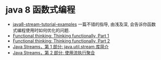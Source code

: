 # java 8 函数式编程
- [java8-stream-tutorial-examples](http://winterbe.com/posts/2014/07/31/java8-stream-tutorial-examples/) 一篇不错的指导, 由浅及深, 会告诉你函数式编程使用时如何优化的问题.
- [Functional thinking: Thinking functionally, Part 1](https://www.ibm.com/developerworks/library/j-ft1/)
- [Functional thinking: Thinking functionally, Part 2](https://www.ibm.com/developerworks/java/library/j-ft2)
- [Java Streams，第 1 部分: java.util.stream 库简介](https://www.ibm.com/developerworks/cn/java/j-java-streams-1-brian-goetz/index.html?ca=drs-)
- [Java Streams，第 2 部分: 使用流执行聚合](https://www.ibm.com/developerworks/cn/java/j-java-streams-2-brian-goetz/index.html?ca=drs-)
